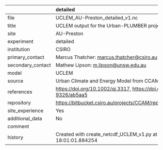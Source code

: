 |                   | detailed                                                                  |
|:------------------|:--------------------------------------------------------------------------|
| file              | UCLEM_AU-Preston_detailed_v1.nc                                           |
| title             | UCLEM output for the Urban-PLUMBER project                                |
| site              | AU-Preston                                                                |
| experiment        | detailed                                                                  |
| institution       | CSIRO                                                                     |
| primary_contact   | Marcus Thatcher: marcus.thatcher@csiro.au                                 |
| secondary_contact | Mathew Lipson: m.lipson@unsw.edu.au                                       |
| model             | UCLEM                                                                     |
| source            | Urban Climate and Energy Model from CCAM r4830                            |
| references        | https://doi.org/10.1002/qj.3317, https://doi.org/10.1088/1748-9326/ab5aa5 |
| repository        | https://bitbucket.csiro.au/projects/CCAM/repos/ccam/browse/ateb.f90       |
| site_experience   | Yes                                                                       |
| additional_data   | No                                                                        |
| comment           |                                                                           |
| history           | Created with create_netcdf_UCLEM_v1.py at 2021-01-01 18:01:01.884254      |
